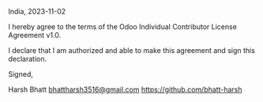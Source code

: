 India, 2023-11-02

I hereby agree to the terms of the Odoo Individual Contributor License Agreement v1.0.

I declare that I am authorized and able to make this agreement and sign this declaration.

Signed,

Harsh Bhatt bhattharsh3516@gmail.com https://github.com/bhatt-harsh
